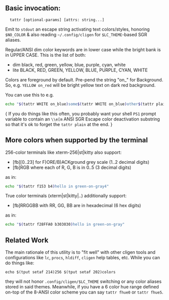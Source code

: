 Basic invocation:
----------------
```
  tattr [optional-params] [attrs: string...]
```
Emit to `stdout` an escape string activating text colors/styles, honoring
`$NO_COLOR` & also reading `~/.config/cligen` for `$LC_THEME`-based SGR aliases.

Regular/ANSI dim color keywords are in lower case while the bright bank is in
UPPER CASE.  This is the list of both:
 * dim   black, red, green, yellow, blue, purple, cyan, white
 * lite  BLACK, RED, GREEN, YELLOW, BLUE, PURPLE, CYAN, WHITE

Colors are foreground by default.  Pre-pend the string "on_" for Background.
So, e.g. `YELLOW on_red` will be bright yellow text on dark red background.

You can use this to e.g.
```sh
echo "$(tattr WHITE on_blue)some$(tattr WHITE on_blue)other$(tattr plain)"
```
{ If you do things like this often, you probably want your shell `PS1` prompt
variable to contain an `\\e[m` ANSI SGR Escape color deactivation substring
so that it's ok to forget the `tattr plain` at the end. }

More colors when supported by the terminal
------------------------------------------

256-color terminals like xterm-256|st|kitty also support:

 * [fb][0..23] for F)ORE/B)ACKground grey scale (1..2 decimal digits)
 * [fb]RGB where each of R, G, B is in 0..5 (3 decimal digits)

as in:
```sh
echo "$(tattr f153 b4)hello in green-on-gray4"
```

True color terminals (xterm|st|kitty|..) additionally support:
 * [fb]RRGGBB with RR, GG, BB are in hexadecimal (6 hex digits)

as in:
```sh
echo "$(tattr f28FFA0 b303030)hello in green-on-gray"
```

Related Work
------------

The main rationale of this utility is to "fit well" with other cligen tools and
configurations like `lc`, `procs`, `hldiff`, `cligen` help tables, etc.  While
you can do things like:
```
echo $(tput setaf 214)256 $(tput setaf 202)colors
```
they will not honor `.config/cligen/$LC_THEME` switching or any color aliases
stored in said themes.  Meanwhile, if you have a 6 color hue range defined
on-top of the 8-ANSI color scheme you can say `tattr fhue0` or `tattr fhue5`.
